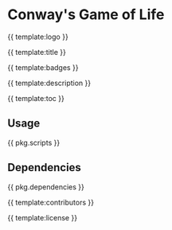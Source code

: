 # Conway's Game of Life

{{ template:logo }}

{{ template:title }}

{{ template:badges }}

{{ template:description }}

{{ template:toc }}

## Usage

{{ pkg.scripts }}

## Dependencies

{{ pkg.dependencies }}

{{ template:contributors }}

{{ template:license }}
